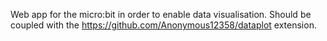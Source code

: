 Web app for the micro:bit in order to enable data visualisation. Should be coupled with the https://github.com/Anonymous12358/dataplot extension.
